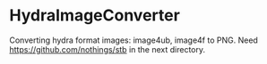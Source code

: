# HydraImageConverter
Converting hydra format images: image4ub, image4f to PNG.
Need https://github.com/nothings/stb in the next directory.
